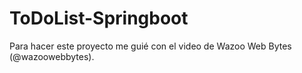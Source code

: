 # ToDoList-Springboot

Para hacer este proyecto me guié con el video de Wazoo Web Bytes (@wazoowebbytes).

